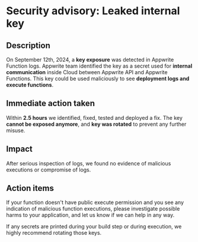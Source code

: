 # Security advisory: Leaked internal key

## Description

On September 12th, 2024, a **key exposure** was detected in Appwrite Function logs. Appwrite team identified the key as a secret used for **internal communication** inside Cloud between Appwrite API and Appwrite Functions. This key could be used maliciously to see **deployment logs and execute functions**.

## Immediate action taken

Within **2.5 hours** we identified, fixed, tested and deployed a fix. The key **cannot be exposed anymore**, and **key was rotated** to prevent any further misuse.

## Impact

After serious inspection of logs, we found no evidence of malicious executions or compromise of logs.

## Action items

If your function doesn't have public execute permission and you see any indication of malicious function executions, please investigate possible harms to your application, and let us know if we can help in any way.

If any secrets are printed during your build step or during execution, we highly recommend rotating those keys.
